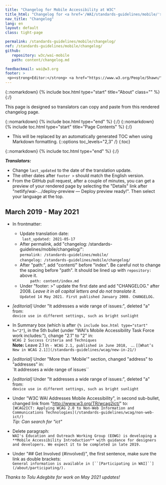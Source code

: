 ```yaml
---
title: "Changelog for Mobile Accessibility at W3C"
title_html: "Changelog for <a href='/WAI/standards-guidelines/mobile/'>Mobile Accessibility at W3C</a>"
nav_title: "Changelog"
lang: en
layout: default
class: tight-page

permalink: /standards-guidelines/mobile/changelog/
ref: /standards-guidelines/mobile/changelog/
github:
   repository: w3c/wai-mobile
   path: content/changelog.md

feedbackmail: wai@w3.org
footer: >
 <p><strong>Editor:</strong> <a href="https://www.w3.org/People/Shawn/">Shawn Lawton Henry</a>. Contributor: Tolu Adegbite.</p>   
---
```


{::nomarkdown}
{% include box.html type="start" title="About" class="" %}
{:/}

This page is designed so translators can copy and paste from this rendered changelog page.

<!-- For others, **particularly significant or substantive changes are summarized after “Significant:”**. -->

{::nomarkdown}
{% include box.html type="end" %}
{:/}
{::nomarkdown}
{% include toc.html type="start" title="Page Contents" %}
{:/}

- This will be replaced by an automatically generated TOC when using Markdown formatting.
{::options toc_levels="2,3" /}
{:toc}

{::nomarkdown}
{% include toc.html type="end" %}
{:/}

**_Translators:_**
* Change `last_updated` to the date of the translation update.
* The other dates after `footer >` should match the English version.
* From the GitHub pull request, after a couple of minutes, you can get a preview of your rendered page by selecting the "Details" link after "netlify/wai-.../deploy-preview — Deploy preview ready!". Then select your language at the top.

## March 2019 - May 2021

* In frontmatter:
  * Update translation date:
  <br>`	last_updated: 2021-05-17`
  * After permalink, add "changelog: /standards-guidelines/mobile/changelog/":
   <br>`permalink: /standards-guidelines/mobile/`
   <br>`changelog: /standards-guidelines/mobile/changelog/`
  * After "path:", add "content/" before "index". Be careful not to change the spacing before "path". It should be lined up with `repository:` above it.
<br>&nbsp;&nbsp;&nbsp;`	  path: content/index.md`
  * Under  "footer: >" update the first date and add "CHANGELOG." after 2008. _Leave it in all capital letters and do not translate it._<br>
  `Updated 14 May 2021. First published January 2008. CHANGELOG.`
  
* _[editorial]_ Under "It addresses a wide range of issues:", deleted "a" from:
<br>`device use in different settings, such as bright sunlight`

* In Summary box (which is after `{% include box.html type="start" h="2"`), in the 5th bullet (under "WAI's Mobile Accessibility Task Force work includes:"), change "2.1" to "2" in:
<br>`WCAG 2 Success Criteria and Techniques`
<br>**Note:** Leave 2.1 in `- WCAG 2.1, published in June 2018, ` ... `[[What’s New in WCAG 2.1]](/standards-guidelines/wcag/new-in-21/)`

* _[editorial]_ Under "More than 'Mobile'" section, changed "address" to "addresses" in:
<br>`It addresses a wide range of issues``

* _[editorial]_ Under "It addresses a wide range of issues:", deleted "a" from:
<br>`device use in different settings, such as bright sunlight`

* Under "W3C WAI Addresses Mobile Accessibility", in second sub-bullet, changed link from "http://www.w3.org/TR/wcag2ict/" to:
<br>`[WCAG2ICT: Applying WCAG 2.0 to Non-Web Information and Communications Technologies](/standards-guidelines/wcag/non-web-ict/)`
<br>_Tip: Can search for "ict"_

* Delete paragraph:
<br>`WAI's Education and Outreach Working Group (EOWG) is developing a **Mobile Accessibility Introduction** with guidance for designers and developers. We expect it to be completed in late 2019.`

* Under "## Get Involved {#involved}", the first sentence, make sure the link as double brackets:
<br>`General information is available in [``[Participating in WAI]``](/about/participating/).`

_Thanks to Tolu Adegbite for work on May 2021 updates!_
